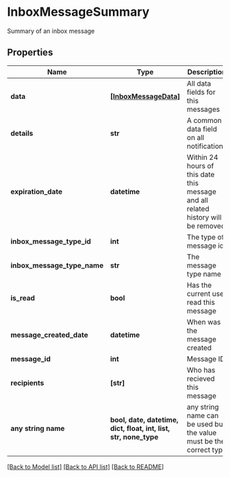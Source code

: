 # InboxMessageSummary

Summary of an inbox message

## Properties
Name | Type | Description | Notes
------------ | ------------- | ------------- | -------------
**data** | [**[InboxMessageData]**](InboxMessageData.md) | All data fields for this messages | [optional] 
**details** | **str** | A common data field on all notifications | [optional] 
**expiration_date** | **datetime** | Within 24 hours of this date this message and all related history will be removed | [optional] 
**inbox_message_type_id** | **int** | The type of message id | [optional] 
**inbox_message_type_name** | **str** | The message type name | [optional] 
**is_read** | **bool** | Has the current user read this message | [optional] 
**message_created_date** | **datetime** | When was the message created | [optional] 
**message_id** | **int** | Message ID | [optional] 
**recipients** | **[str]** | Who has recieved this message | [optional] 
**any string name** | **bool, date, datetime, dict, float, int, list, str, none_type** | any string name can be used but the value must be the correct type | [optional]

[[Back to Model list]](../README.md#documentation-for-models) [[Back to API list]](../README.md#documentation-for-api-endpoints) [[Back to README]](../README.md)



